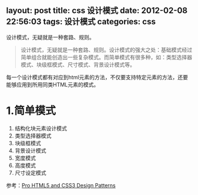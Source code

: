 layout: post
title: css 设计模式
date: 2012-02-08 22:56:03
tags: 设计模式
categories: css
---

设计模式，无疑就是一种套路、规则。

<!-- more -->

> 设计模式，无疑就是一种套路、规则。设计模式的强大之处：基础模式经过简单组合就能创造出一些复杂模式。而简单模式有很多种，如：类型选择器模式、块级框模式、尺寸模式、背景设计模式等。

每一个设计模式都有对应到html元素的方法，不仅要支持特定元素的方法，还要能够应用到所用同类HTML元素的模式。

1.简单模式
===
1. 结构化块元素设计模式
2. 类型选择器模式
3. 块级框模式
4. 背景设计模式
5. 宽度模式
6. 高度模式
7. 尺寸设定模式

参考：[Pro HTML5 and CSS3 Design Patterns](http://www.apress.com/cn/)
